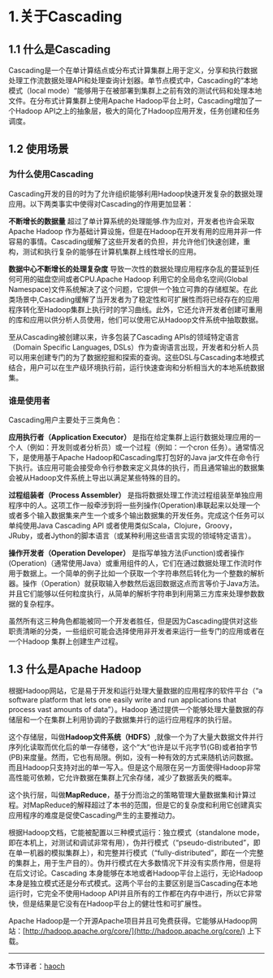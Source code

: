 
1.关于Cascading
==============

1.1 什么是Cascading
------------------
Cascading是一个在单计算结点或分布式计算集群上用于定义，分享和执行数据处理工作流数据处理API和处理查询计划器。单节点模式中，Cascading的“本地模式（local mode）“能够用于在被部署到集群上之前有效的测试代码和处理本地文件。在分布式计算集群上使用Apache Hadoop平台上时，Cascading增加了一个Hadoop API之上的抽象层，极大的简化了Hadoop应用开发，任务创建和任务调度。

1.2 使用场景
-----------

### 为什么使用Cascading
Cascading开发的目的时为了允许组织能够利用Hadoop快速开发复杂的数据处理应用。以下两类事实中使得对Cascading的作用更加显著：

<b>不断增长的数据量</b> 超过了单计算系统的处理能够.作为应对，开发者也许会采取Apache Hadoop 作为基础计算设施，但是在Hadoop在开发有用的应用并非一件容易的事情。Cascading缓解了这些开发者的负担，并允许他们快速创建，重构，测试和执行复杂的能够在计算机集群上线性增长的应用。

<b>数据中心不断增长的处理复杂度</b> 导致一次性的数据处理应用程序杂乱的蔓延到任何可用的磁盘空间或者CPU.Apache Hadoop 利用它的全局命名空间(Global Namespace)文件系统解决了这个问题，它提供一个独立可靠的存储框架。在此类场景中,Cascading缓解了当开发者为了稳定性和可扩展性而将已经存在的应用程序转化至Hadoop集群上执行时的学习曲线。此外，它还允许开发者创建可重用的库和应用以供分析人员使用，他们可以使用它从Hadoop文件系统中抽取数据。

至从Cascading被创建以来，许多包装了Cascading APIs的领域特定语言（Domain Specific Languages, DSLs）作为查询语言出现，开发者和分析人员可以用来创建专门的为了数据挖掘和探索的查询。这些DSL与Cascading本地模式结合，用户可以在生产级环境执行前，运行快速查询和分析相当大的本地系统数据集。

### 谁是使用者
Cascading用户主要处于三类角色：

<b>应用执行者（Application Executor）</b> 是指在给定集群上运行数据处理应用的一个人（例如：开发则或者分析员）或一个过程（例如：一个cron 任务）。通常情况下，是使用基于Apache Hadoop和Cascading库打包好的Java jar文件在命令行下执行。该应用可能会接受命令行参数来定义具体的执行，而且通常输出的数据集会被从Hadoop文件系统上导出以满足某些特殊的目的。

<b>过程组装者（Process Assembler）</b> 是指将数据处理工作流过程组装至单独应用程序中的人。这项工作一般牵涉到将一些列操作(Operation)串联起来以处理一个或者多个输入数据集来产生一个或多个输出数据集的开发任务。完成这个任务可以单纯使用Java Cascading API 或者使用类似Scala，Clojure，Groovy，JRuby，或者Jython的脚本语言（或某种利用这些语言实现的领域特定语言）。

<b>操作开发者（Operation Developer）</b> 是指写单独方法(Function)或者操作(Operation)（通常使用Java）或重用组件的人，它们在通过数据处理工作流时作用于数据上。一个简单的例子比如一个获取一个字符串然后转化为一个整数的解析器。操作（Operation）就获取输入参数然后返回数据这点而言等价于Java方法。并且它们能够以任何粒度执行，从简单的解析字符串到利用第三方库来处理参数数据的复杂程序。


虽然所有这三种角色都能被同一个开发者胜任，但是因为Cascading提供对这些职责清晰的分类，一些组织可能会选择使用非开发者来运行一些专门的应用或者在一个Hadoop 集群上创建生产过程。


1.3 什么是Apache Hadoop
----------------------
根据Hadoop网站，它是易于开发和运行处理大量数据的应用程序的软件平台（“a software platform that lets one easily write and run applications that process vast amounts of data”）。Hadoop 通过提供一个能够处理大量数据的存储层和一个在集群上利用协调的子数据集并行的运行应用程序的执行层。

这个存储层，叫做<b>Hadoop文件系统（HDFS）</b>,就像一个为了大量大数据文件并行序列化读取而优化后的单一存储卷，这个“大“也许是以千兆字节(GB)或者拍字节(PB)来度量。然而，它也有局限。例如，没有一种有效的方式来随机访问数据。而且Hadoop只支持对出的单一写入。但是这个局限在另一方面使得Hadoop非常高性能可依赖，它允许数据在集群上冗余存储，减少了数据丢失的概率。

这个执行层，叫做<b>MapReduce</b>，基于分而治之的策略管理大量数据集和计算过程。对MapReduce的解释超过了本书的范围，但是它的复杂度和利用它创建真实应用程序的难度是促使Cascading产生的主要推动力。

根据Hadoop文档，它能被配置以三种模式运行：独立模式（standalone mode，即在本机上，对测试和调试非常有用），伪并行模式（“pseudo-distributed”，即在单一机器的模拟集群上），和完整并行模式（“fully-distributed”，即在一个完整的集群上，用于生产目的）。伪并行模式在大多数情况下并没有实质作用，但是将在后文讨论。Cascading 本身能够在本地或者Hadoop平台上运行，无论Hadoop本身是独立模式还是分布式模式。这两个平台的主要区别是当Cascading在本地运行时，它完全不使用Hadoop API并且所有的工作都在内存中进行，所以它非常快，但是结果是它没有在Hadoop平台上的健壮性和可扩展性。

Apache Hadoop是一个开源Apache项目并且可免费获得。它能够从Hadoop网站：[http://hadoop.apache.org/core/](http://hadoop.apache.org/core/) 上下载。


--------
本节译者：[haoch](http://github.com/haoch)

